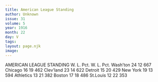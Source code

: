 ```yaml
---
title: American League Standing
author: Unknown
issue: 31
volume: 5
year: 1916
month: 22
day: V
tags:
layout: page.njk
image:
---
```

AMERICAN LEAGUE STANDING    W. L. Pct. W. L. Pct. Wash’ton 24 12 667 Chicago 16 19 462 Clev’land 23 14 622 Detroit 15 20 429 New York 19 13 594 Athletics 13 21 382 Boston 17 18 486 St.Louis 12 22 353 

